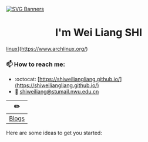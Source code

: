 [![SVG Banners](https://svg-banners.vercel.app/api?type=origin&text1=Welcom💖&width=1000&height=400)](https://github.com/Akshay090/svg-banners)

<h1 align="center">I'm Wei Liang SHI</h1>

[linux](https://img.shields.io/badge/OS-Arch%20Linux-33aadd?style=flat-square&logo=arch-linux&logoColor=ffffff)](https://www.archlinux.org/)

### 📫 How to reach me:
- :octocat: [https://shiweiliangliang.github.io/](https://shiweiliangliang.github.io/)
- :email: shiweiliang@stumail.nwu.edu.cn


| :pencil2: |
| --- | 
| [Blogs](https://shiweiliangliang.github.io/) |


Here are some ideas to get you started:

